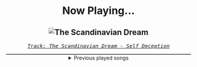 <div align="center"> 
<h1>Now Playing...</h1>

![The Scandinavian Dream](https://i.scdn.co/image/ab67616d00001e023f6c6cf7b78f67ce8abbfc6f)
--
_<samp><a href="https://open.spotify.com/track/3ZItvJmLEg2wK2PmHpw0pR">Track: The Scandinavian Dream - Self Deception</a></samp>_

<div style="border: 1px #4B5054 solid"></div>
<details>
  <summary>
    Previous played songs
  </summary>
  <table>
    <thead>
      <tr>
        <th>
          Artist
        </th>
        <th>
          Song
        </th>
        <th>
          Link
        </th>
      </tr>
    </thead>
    <tbody>
      <tr><td>Self Deception</td><td>The Scandinavian Dream</td><td><a href="https://open.spotify.com/track/3ZItvJmLEg2wK2PmHpw0pR">https://open.spotify.com/track/3ZItvJmLEg2wK2PmHpw0pR</a></td></tr><tr><td>Resolve</td><td>Older Days</td><td><a href="https://open.spotify.com/track/3DjsiMycLUIbFsSz7hKndD">https://open.spotify.com/track/3DjsiMycLUIbFsSz7hKndD</a></td></tr><tr><td>Imminence</td><td>Moth to a Flame</td><td><a href="https://open.spotify.com/track/1AUvx8RNzwTx1Q6Vnaa8wh">https://open.spotify.com/track/1AUvx8RNzwTx1Q6Vnaa8wh</a></td></tr><tr><td>Motionless In White</td><td>Werewolf</td><td><a href="https://open.spotify.com/track/1e1rQNYCZToyBDDka1Io34">https://open.spotify.com/track/1e1rQNYCZToyBDDka1Io34</a></td></tr><tr><td>Dead by April</td><td>Outcome</td><td><a href="https://open.spotify.com/track/54Mdl7oXai0VZ3usuCxIPb">https://open.spotify.com/track/54Mdl7oXai0VZ3usuCxIPb</a></td></tr><tr><td>The Plot In You</td><td>Left Behind</td><td><a href="https://open.spotify.com/track/1fELNqKkbCNDWpxJHOXuVY">https://open.spotify.com/track/1fELNqKkbCNDWpxJHOXuVY</a></td></tr><tr><td>ERRA</td><td>Pale Iris</td><td><a href="https://open.spotify.com/track/5c3CJeTQO5oZqKdKRAqkg3">https://open.spotify.com/track/5c3CJeTQO5oZqKdKRAqkg3</a></td></tr><tr><td>Motionless In White</td><td>Disguise</td><td><a href="https://open.spotify.com/track/6LNKeK9iJ66iwe16VxG43H">https://open.spotify.com/track/6LNKeK9iJ66iwe16VxG43H</a></td></tr><tr><td>Bad Omens</td><td>The Hell I Overcame</td><td><a href="https://open.spotify.com/track/26O5jBJggDv9p8W23dzv6z">https://open.spotify.com/track/26O5jBJggDv9p8W23dzv6z</a></td></tr><tr><td>Motionless In White</td><td></c0de></td><td><a href="https://open.spotify.com/track/3p3t4C8mvtZrFBRs6OE7eY">https://open.spotify.com/track/3p3t4C8mvtZrFBRs6OE7eY</a></td></tr><tr><td>Bad Omens</td><td>Blood</td><td><a href="https://open.spotify.com/track/60yhxrLlZycz1FpfifAeJI">https://open.spotify.com/track/60yhxrLlZycz1FpfifAeJI</a></td></tr><tr><td>Motionless In White</td><td>Holding on to Smoke</td><td><a href="https://open.spotify.com/track/0CRXtwDkyX0VpkDcaTtG99">https://open.spotify.com/track/0CRXtwDkyX0VpkDcaTtG99</a></td></tr><tr><td>Bad Omens</td><td>Running in Circles</td><td><a href="https://open.spotify.com/track/2SIu08euP8FMrnAsbaHGLE">https://open.spotify.com/track/2SIu08euP8FMrnAsbaHGLE</a></td></tr><tr><td>Too Close To Touch</td><td>Sympathy</td><td><a href="https://open.spotify.com/track/1s4Nc5XFspnFHEHLv92gak">https://open.spotify.com/track/1s4Nc5XFspnFHEHLv92gak</a></td></tr><tr><td>Bad Omens</td><td>Never Know</td><td><a href="https://open.spotify.com/track/2K1ENoIs1y6M5nFdJhLpvU">https://open.spotify.com/track/2K1ENoIs1y6M5nFdJhLpvU</a></td></tr><tr><td>Motionless In White</td><td>Voices</td><td><a href="https://open.spotify.com/track/0SnvI0twJ1Mnh0rJlBRrf0">https://open.spotify.com/track/0SnvI0twJ1Mnh0rJlBRrf0</a></td></tr><tr><td>Bad Omens</td><td>CONCRETE JUNGLE</td><td><a href="https://open.spotify.com/track/6yCysJaY0lFqHnrHvaR4pF">https://open.spotify.com/track/6yCysJaY0lFqHnrHvaR4pF</a></td></tr><tr><td>Motionless In White</td><td>Cyberhex</td><td><a href="https://open.spotify.com/track/2vNUATEUKbavRo2gMjHs2S">https://open.spotify.com/track/2vNUATEUKbavRo2gMjHs2S</a></td></tr><tr><td>Bad Omens</td><td>The Grey</td><td><a href="https://open.spotify.com/track/5oZy9b1lMtREB3cqOPQusD">https://open.spotify.com/track/5oZy9b1lMtREB3cqOPQusD</a></td></tr><tr><td>Motionless In White</td><td>Reincarnate</td><td><a href="https://open.spotify.com/track/4vVUoi4U6ikqH2wIoE2fmG">https://open.spotify.com/track/4vVUoi4U6ikqH2wIoE2fmG</a></td></tr>
    </tbody>
  </table>
</details>

</div>
